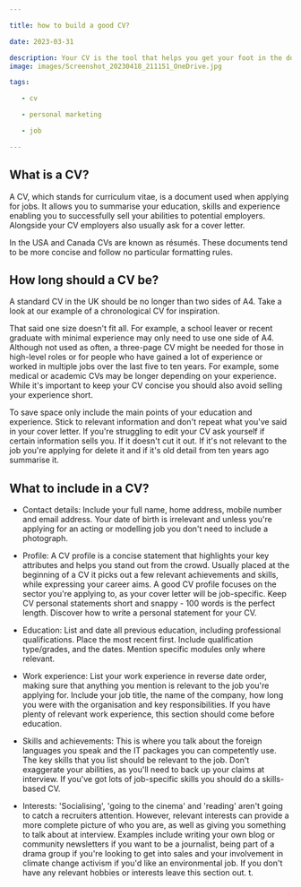 ```yaml
---

title: how to build a good CV?

date: 2023-03-31

description: Your CV is the tool that helps you get your foot in the door when applying for jobs. Find out how to write a good CV and get tips and advice on what to include in your own personal marketing document
image: images/Screenshot_20230418_211151_OneDrive.jpg

tags:

   - cv

   - personal marketing

   - job

---
```

## What is a CV?

A CV, which stands for curriculum vitae, is a document used when applying for jobs. It allows you to summarise your education, skills and experience enabling you to successfully sell your abilities to potential employers. Alongside your CV employers also usually ask for a cover letter.

In the USA and Canada CVs are known as résumés. These documents tend to be more concise and follow no particular formatting rules.
## How long should a CV be?

A standard CV in the UK should be no longer than two sides of A4. Take a look at our example of a chronological CV for inspiration.

That said one size doesn't fit all. For example, a school leaver or recent graduate with minimal experience may only need to use one side of A4. Although not used as often, a three-page CV might be needed for those in high-level roles or for people who have gained a lot of experience or worked in multiple jobs over the last five to ten years. For example, some medical or academic CVs may be longer depending on your experience. While it's important to keep your CV concise you should also avoid selling your experience short.

To save space only include the main points of your education and experience. Stick to relevant information and don't repeat what you've said in your cover letter. If you're struggling to edit your CV ask yourself if certain information sells you. If it doesn't cut it out. If it's not relevant to the job you're applying for delete it and if it's old detail from ten years ago summarise it.

## What to include in a CV?

- Contact details: Include your full name, home address, mobile number and email address. Your date of birth is irrelevant and unless you're applying for an acting or modelling job you don't need to include a photograph.

- Profile: A CV profile is a concise statement that highlights your key attributes and helps you stand out from the crowd. Usually placed at the beginning of a CV it picks out a few relevant achievements and skills, while expressing your career aims. A good CV profile focuses on the sector you're applying to, as your cover letter will be job-specific. Keep CV personal statements short and snappy - 100 words is the perfect length. Discover how to write a personal statement for your CV.

- Education: List and date all previous education, including professional qualifications. Place the most recent first. Include qualification type/grades, and the dates. Mention specific modules only where relevant.

- Work experience: List your work experience in reverse date order, making sure that anything you mention is relevant to the job you're applying for. Include your job title, the name of the company, how long you were with the organisation and key responsibilities. If you have plenty of relevant work experience, this section should come before education.

- Skills and achievements: This is where you talk about the foreign languages you speak and the IT packages you can competently use. The key skills that you list should be relevant to the job. Don't exaggerate your abilities, as you'll need to back up your claims at interview. If you've got lots of job-specific skills you should do a skills-based CV.

- Interests: 'Socialising', 'going to the cinema' and 'reading' aren't going to catch a recruiters attention. However, relevant interests can provide a more complete picture of who you are, as well as giving you something to talk about at interview. Examples include writing your own blog or community newsletters if you want to be a journalist, being part of a drama group if you're looking to get into sales and your involvement in climate change activism if you'd like an environmental job. If you don't have any relevant hobbies or interests leave this section out.
t.
